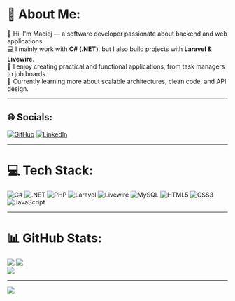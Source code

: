 # 💫 About Me:
👋 Hi, I'm Maciej — a software developer passionate about backend and web applications.  
💻 I mainly work with **C# (.NET)**, but I also build projects with **Laravel & Livewire**.  
🚀 I enjoy creating practical and functional applications, from task managers to job boards.  
🌱 Currently learning more about scalable architectures, clean code, and API design.  

---

## 🌐 Socials:
[![GitHub](https://img.shields.io/badge/GitHub-181717?style=for-the-badge&logo=github&logoColor=white)](https://github.com/MaciejGuszczak)
[![LinkedIn](https://img.shields.io/badge/LinkedIn-0077B5?style=for-the-badge&logo=linkedin&logoColor=white)](https://www.linkedin.com/in/maciej-guszczak)

---

# 💻 Tech Stack:
![C#](https://img.shields.io/badge/C%23-239120?style=for-the-badge&logo=c-sharp&logoColor=white)  ![.NET](https://img.shields.io/badge/.NET-512BD4?style=for-the-badge&logo=dotnet&logoColor=white)  ![PHP](https://img.shields.io/badge/PHP-777BB4?style=for-the-badge&logo=php&logoColor=white)  ![Laravel](https://img.shields.io/badge/Laravel-FF2D20?style=for-the-badge&logo=laravel&logoColor=white)  ![Livewire](https://img.shields.io/badge/Livewire-4E56A6?style=for-the-badge&logo=laravel&logoColor=white)  ![MySQL](https://img.shields.io/badge/MySQL-005C84?style=for-the-badge&logo=mysql&logoColor=white)  ![HTML5](https://img.shields.io/badge/HTML5-E34F26?style=for-the-badge&logo=html5&logoColor=white)  ![CSS3](https://img.shields.io/badge/CSS3-1572B6?style=for-the-badge&logo=css3&logoColor=white)  ![JavaScript](https://img.shields.io/badge/JavaScript-323330?style=for-the-badge&logo=javascript&logoColor=F7DF1E)  

---

# 📊 GitHub Stats:
![](https://github-readme-stats.vercel.app/api?username=MaciejGuszczak&theme=tokyonight&hide_border=false&include_all_commits=true&count_private=true) ![](https://github-readme-streak-stats.herokuapp.com/?user=MaciejGuszczak&theme=tokyonight&hide_border=false)<br/>
![](https://github-readme-stats.vercel.app/api/top-langs/?username=MaciejGuszczak&theme=tokyonight&hide_border=false&include_all_commits=true&count_private=true&layout=compact)

---
[![](https://visitcount.itsvg.in/api?id=MaciejGuszczak&icon=5&color=6)](https://visitcount.itsvg.in)
